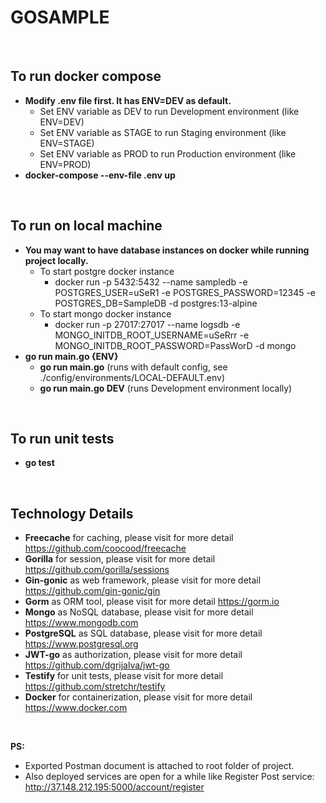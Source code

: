 # GOSAMPLE

<br>

## To run docker compose
* **Modify .env file first. It has ENV=DEV as default.**
   - Set ENV variable as DEV to run Development environment (like ENV=DEV)
   - Set ENV variable as STAGE to run Staging environment (like ENV=STAGE)
   - Set ENV variable as PROD to run Production environment (like ENV=PROD)
* **docker-compose --env-file .env up**

<br>

## To run on local machine
* **You may want to have database instances on docker while running project locally.**
   - To start postgre docker instance
      - docker run -p 5432:5432 --name sampledb -e POSTGRES_USER=uSeR1 -e POSTGRES_PASSWORD=12345 -e POSTGRES_DB=SampleDB -d postgres:13-alpine
   - To start mongo docker instance
      - docker run -p 27017:27017 --name logsdb -e MONGO_INITDB_ROOT_USERNAME=uSeRrr -e MONGO_INITDB_ROOT_PASSWORD=PassWorD -d mongo
* **go run main.go {ENV}**
   - **go run main.go** (runs with default config, see ./config/environments/LOCAL-DEFAULT.env)
   - **go run main.go DEV** (runs Development environment locally)

<br>

## To run unit tests
* **go test**

<br>

## Technology Details
* **Freecache** for caching, please visit for more detail https://github.com/coocood/freecache
* **Gorilla** for session, please visit for more detail https://github.com/gorilla/sessions
* **Gin-gonic** as web framework, please visit for more detail https://github.com/gin-gonic/gin
* **Gorm** as ORM tool, please visit for more detail https://gorm.io
* **Mongo** as NoSQL database, please visit for more detail https://www.mongodb.com
* **PostgreSQL** as SQL database, please visit for more detail https://www.postgresql.org
* **JWT-go** as authorization, please visit for more detail https://github.com/dgrijalva/jwt-go
* **Testify** for unit tests, please visit for more detail https://github.com/stretchr/testify
* **Docker** for containerization, please visit for more detail https://www.docker.com

<br>

**PS:** 
* Exported Postman document is attached to root folder of project.
* Also deployed services are open for a while like Register Post service: http://37.148.212.195:5000/account/register
<br>
